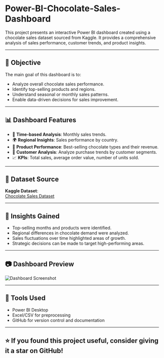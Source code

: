 # Power-BI-Chocolate-Sales-Dashboard
This project presents an interactive Power BI dashboard created using a chocolate sales dataset sourced from Kaggle. It provides a comprehensive analysis of sales performance, customer trends, and product insights.

---

## 📌 Objective

The main goal of this dashboard is to:
- Analyze overall chocolate sales performance.
- Identify top-selling products and regions.
- Understand seasonal or monthly sales patterns.
- Enable data-driven decisions for sales improvement.

---

## 📊 Dashboard Features

- 📅 **Time-based Analysis**: Monthly sales trends.
- 🌍 **Regional Insights**: Sales performance by country.
- 🍫 **Product Performance**: Best-selling chocolate types and their revenue.
- 🧍 **Customer Analysis**: Analyze purchase trends by customer segments.
- 📈 **KPIs**: Total sales, average order value, number of units sold.

---

## 📂 Dataset Source

**Kaggle Dataset**:  
[Chocolate Sales Dataset](https://github.com/RaginiAG/Power-BI-Chocolate-Sales-Dashboard/blob/main/Chocolate%20Sales%20Data.xlsx)

---

## 🧠 Insights Gained

- Top-selling months and products were identified.
- Regional differences in chocolate demand were analyzed.
- Sales fluctuations over time highlighted areas of growth.
- Strategic decisions can be made to target high-performing areas.

---

## 📷 Dashboard Preview

![Dashboard Screenshot]()  

---

## 🔧 Tools Used

- Power BI Desktop
- Excel/CSV for preprocessing
- GitHub for version control and documentation

---

  ## ⭐️ If you found this project useful, consider giving it a star on GitHub!

